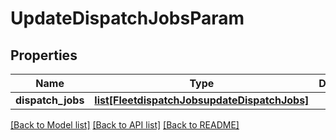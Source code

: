 # UpdateDispatchJobsParam

## Properties
Name | Type | Description | Notes
------------ | ------------- | ------------- | -------------
**dispatch_jobs** | [**list[FleetdispatchJobsupdateDispatchJobs]**](FleetdispatchJobsupdateDispatchJobs.md) |  | 

[[Back to Model list]](../README.md#documentation-for-models) [[Back to API list]](../README.md#documentation-for-api-endpoints) [[Back to README]](../README.md)


